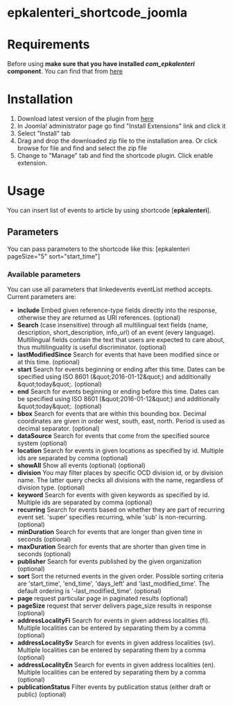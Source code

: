 # epkalenteri_shortcode_joomla

# Requirements
Before using **make sure that you have installed _com_epkalenteri_ component**. You can find that from [here](https://github.com/Metatavu/com_epkalenteri)

# Installation
  1. Download latest version of the plugin from [here](https://github.com/Metatavu/epkalenteri_shortcode_joomla/releases)
  2. In Joomla! administrator page go find "Install Extensions" link and click it
  3. Select "Install" tab
  4. Drag and drop the downloaded zip file to the installation area. Or click browse for file and find and select the zip file
  5. Change to "Manage" tab and find the shortcode plugin. Click enable extension.

# Usage
  You can insert list of events to article by using shortcode [**epkalenteri**].

## Parameters
  You can pass parameters to the shortcode like this: [epkalenteri pageSize="5" sort="start_time"]

### Available parameters
  You can use all parameters that linkedevents eventList method accepts. Current parameters are:

  - **include** Embed given reference-type fields directly into the response, otherwise they are returned as URI references. (optional)
  - **Search** (case insensitive) through all multilingual text fields (name, description, short_description, info_url) of an event (every language). Multilingual fields contain the text that users are expected to care about, thus multilinguality is useful discriminator. (optional)
  - **lastModifiedSince** Search for events that have been modified since or at this time. (optional)
  - **start** Search for events beginning or ending after this time. Dates can be specified using ISO 8601 (\&quot;2016-01-12\&quot;) and additionally \&quot;today\&quot;. (optional)
  - **end** Search for events beginning or ending before this time. Dates can be specified using ISO 8601 (\&quot;2016-01-12\&quot;) and additionally \&quot;today\&quot;. (optional)
  - **bbox** Search for events that are within this bounding box. Decimal coordinates are given in order west, south, east, north. Period is used as decimal separator. (optional)
  - **dataSource** Search for events that come from the specified source system (optional)
  - **location** Search for events in given locations as specified by id. Multiple ids are separated by comma (optional)
  - **showAll** Show all events (optional) (optional)
  - **division** You may filter places by specific OCD division id, or by division name. The latter query checks all divisions with the name, regardless of division type. (optional)
  - **keyword** Search for events with given keywords as specified by id. Multiple ids are separated by comma (optional)
  - **recurring** Search for events based on whether they are part of recurring event set. &#39;super&#39; specifies recurring, while &#39;sub&#39; is non-recurring. (optional)
  - **minDuration** Search for events that are longer than given time in seconds (optional)
  - **maxDuration** Search for events that are shorter than given time in seconds (optional)
  - **publisher** Search for events published by the given organization (optional)
  - **sort** Sort the returned events in the given order. Possible sorting criteria are &#39;start_time&#39;, &#39;end_time&#39;, &#39;days_left&#39; and &#39;last_modified_time&#39;. The default ordering is &#39;-last_modified_time&#39;. (optional)
  - **page** request particular page in paginated results (optional)
  - **pageSize** request that server delivers page_size results in response (optional)
  - **addressLocalityFi** Search for events in given address localities (fi). Multiple localities can be entered by separating them by a comma (optional)
  - **addressLocalitySv** Search for events in given address localities (sv). Multiple localities can be entered by separating them by a comma (optional)
  - **addressLocalityEn** Search for events in given address localities (en). Multiple localities can be entered by separating them by a comma (optional)
  - **publicationStatus** Filter events by publication status (either draft or public) (optional)
